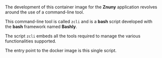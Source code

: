 The development of this container image for the **Znuny** application revolves around the use of a command-line tool.

This command-line tool is called `zcli` and is a **bash** script developed with the **bash** framework named **Bashly**.

The script `zcli` embeds all the tools required to manage the various functionalities supported.

The entry point to the docker image is this single script.  

